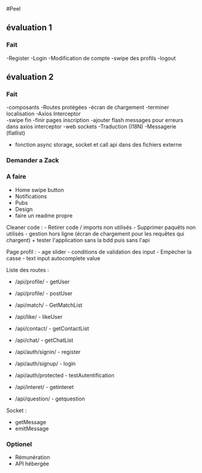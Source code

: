 #Peel

## évaluation 1
### Fait
-Register 
-Login 
-Modification de compte 
-swipe des profils 
-logout

## évaluation 2

### Fait
-composants 
-Routes protégées
-écran de chargement
-terminer localisation 
-Axios Interceptor  
-swipe fin 
-finir pages inscription
-ajouter flash messages pour erreurs dans axios interceptor
-web sockets 
-Traduction (I18N)
-Messagerie (flatlist)
- fonction async storage, socket et call api dans des fichiers externe  



### Demander a Zack


### A faire

- Home swipe button 
- Notifications
- Pubs
- Design
- faire un readme propre



Cleaner code :
    - Retirer code / imports non utilisés
    - Supprimer paquêts non utilisés
    - gestion hors ligne (écran de chargement pour les requêtes qui chargent) + tester l'application sans la bdd puis sans l'api


Page profil : 
    - age slider
    - conditions de validation des input
    - Empècher la casse
    - text input autocomplete value

Liste des routes : 
  - /api/profile/             -       getUser
  - /api/profile/             -       postUser

  - /api/match/               -       GetMatchList
  - /api/like/                -       likeUser
    
  - /api/contact/        -       getContactList
  - /api/chat/                -       getChatList
    
  - /api/auth/signin/         -       register
  - /api/auth/signup/         -       login
  - /api/auth/protected       -       testAutentification
    
  - /api/interet/             -       getinteret
  - /api/question/            -       getquestion


Socket : 
  - getMessage
  - emitMessage

### Optionel
- Rémunération
- API hébergée

